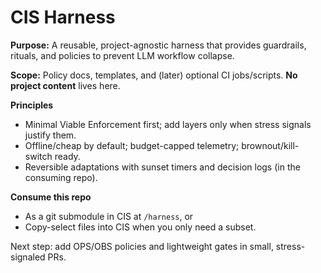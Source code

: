 # CIS Harness

**Purpose:** A reusable, project-agnostic harness that provides guardrails, rituals, and policies to prevent LLM workflow collapse.

**Scope:** Policy docs, templates, and (later) optional CI jobs/scripts. **No project content** lives here.

**Principles**
- Minimal Viable Enforcement first; add layers only when stress signals justify them.
- Offline/cheap by default; budget-capped telemetry; brownout/kill-switch ready.
- Reversible adaptations with sunset timers and decision logs (in the consuming repo).

**Consume this repo**
- As a git submodule in CIS at `/harness`, or
- Copy-select files into CIS when you only need a subset.

Next step: add OPS/OBS policies and lightweight gates in small, stress-signaled PRs.
